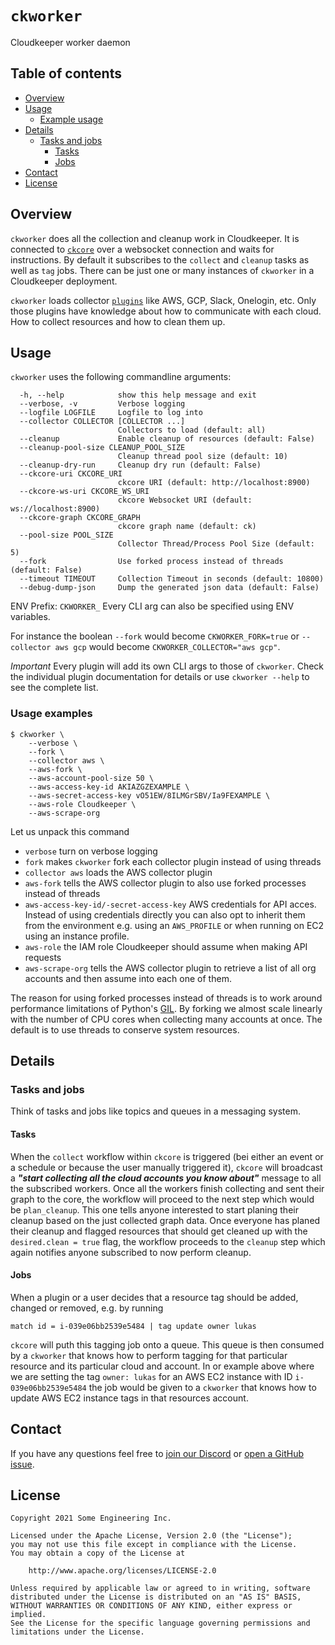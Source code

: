 # `ckworker`
Cloudkeeper worker daemon


## Table of contents

* [Overview](#overview)
* [Usage](#usage)
    * [Example usage](#example-usage)
* [Details](#details)
    * [Tasks and jobs](#tasks-and-jobs)
        * [Tasks](#tasks)
        * [Jobs](#jobs)
* [Contact](#contact)
* [License](#license)


## Overview
`ckworker` does all the collection and cleanup work in Cloudkeeper. It is connected to [`ckcore`](../ckcore/) over a websocket connection and waits for instructions. By default it subscribes to the `collect` and `cleanup` tasks as well as `tag` jobs. There can be just one or many instances of `ckworker` in a Cloudkeeper deployment.

`ckworker` loads collector [`plugins`](../plugins/) like AWS, GCP, Slack, Onelogin, etc.
Only those plugins have knowledge about how to communicate with each cloud. How to collect resources and how to clean them up.


## Usage
`ckworker` uses the following commandline arguments:
```
  -h, --help            show this help message and exit
  --verbose, -v         Verbose logging
  --logfile LOGFILE     Logfile to log into
  --collector COLLECTOR [COLLECTOR ...]
                        Collectors to load (default: all)
  --cleanup             Enable cleanup of resources (default: False)
  --cleanup-pool-size CLEANUP_POOL_SIZE
                        Cleanup thread pool size (default: 10)
  --cleanup-dry-run     Cleanup dry run (default: False)
  --ckcore-uri CKCORE_URI
                        ckcore URI (default: http://localhost:8900)
  --ckcore-ws-uri CKCORE_WS_URI
                        ckcore Websocket URI (default: ws://localhost:8900)
  --ckcore-graph CKCORE_GRAPH
                        ckcore graph name (default: ck)
  --pool-size POOL_SIZE
                        Collector Thread/Process Pool Size (default: 5)
  --fork                Use forked process instead of threads (default: False)
  --timeout TIMEOUT     Collection Timeout in seconds (default: 10800)
  --debug-dump-json     Dump the generated json data (default: False)
  ```

ENV Prefix: `CKWORKER_`
Every CLI arg can also be specified using ENV variables.

For instance the boolean `--fork` would become `CKWORKER_FORK=true` or `--collector aws gcp` would become `CKWORKER_COLLECTOR="aws gcp"`.

*Important* Every plugin will add its own CLI args to those of `ckworker`. Check the individual plugin documentation for details or use `ckworker --help` to see the complete list.

### Usage examples
```
$ ckworker \
    --verbose \
    --fork \
    --collector aws \
    --aws-fork \
    --aws-account-pool-size 50 \
    --aws-access-key-id AKIAZGZEXAMPLE \
    --aws-secret-access-key vO51EW/8ILMGrSBV/Ia9FEXAMPLE \
    --aws-role Cloudkeeper \
    --aws-scrape-org
```

Let us unpack this command
- `verbose` turn on verbose logging
- `fork` makes `ckworker` fork each collector plugin instead of using threads
- `collector aws` loads the AWS collector plugin
- `aws-fork` tells the AWS collector plugin to also use forked processes instead of threads
- `aws-access-key-id/-secret-access-key` AWS credentials for API acces. Instead of using credentials directly you can also opt to inherit them from the environment e.g. using an `AWS_PROFILE` or when running on EC2 using an instance profile.
- `aws-role` the IAM role Cloudkeeper should assume when making API requests
- `aws-scrape-org` tells the AWS collector plugin to retrieve a list of all org accounts and then assume into each one of them.

The reason for using forked processes instead of threads is to work around performance limitations of Python's [GIL](https://en.wikipedia.org/wiki/Global_interpreter_lock). By forking we almost scale linearly with the number of CPU cores when collecting many accounts at once. The default is to use threads to conserve system resources.


## Details
### Tasks and jobs
Think of tasks and jobs like topics and queues in a messaging system.

#### Tasks
When the `collect` workflow within `ckcore` is triggered (bei either an event or a schedule or because the user manually triggered it), `ckcore` will broadcast a ***"start collecting all the cloud accounts you know about"*** message to all the subscribed workers.
Once all the workers finish collecting and sent their graph to the core, the workflow will proceed to the next step which would be `plan_cleanup`. This one tells anyone interested to start planing their cleanup based on the just collected graph data. Once everyone has planed their cleanup and flagged resources that should get cleaned up with the `desired.clean = true` flag, the workflow proceeds to the `cleanup` step which again notifies anyone subscribed to now perform cleanup.


#### Jobs
When a plugin or a user decides that a resource tag should be added, changed or removed, e.g. by running
```
match id = i-039e06bb2539e5484 | tag update owner lukas
```
`ckcore` will puth this tagging job onto a queue. This queue is then consumed by a `ckworker` that knows how to perform tagging for that particular resource and its particular cloud and account. In or example above where we are setting the tag `owner: lukas` for an AWS EC2 instance with ID `i-039e06bb2539e5484` the job would be given to a `ckworker` that knows how to update AWS EC2 instance tags in that resources account.


## Contact
If you have any questions feel free to [join our Discord](https://discord.gg/3G3sX6y3bt) or [open a GitHub issue](https://github.com/someengineering/cloudkeeper/issues/new).


## License
```
Copyright 2021 Some Engineering Inc.

Licensed under the Apache License, Version 2.0 (the "License");
you may not use this file except in compliance with the License.
You may obtain a copy of the License at

    http://www.apache.org/licenses/LICENSE-2.0

Unless required by applicable law or agreed to in writing, software
distributed under the License is distributed on an "AS IS" BASIS,
WITHOUT WARRANTIES OR CONDITIONS OF ANY KIND, either express or implied.
See the License for the specific language governing permissions and
limitations under the License.
```
